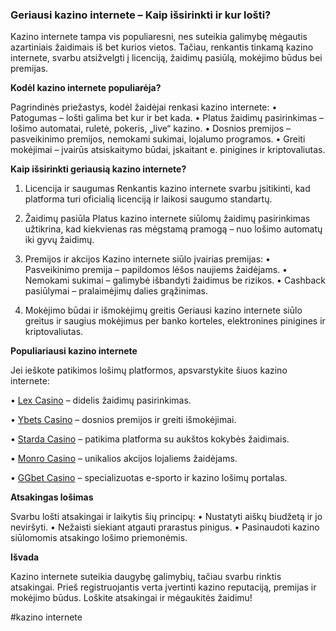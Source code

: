 ### Geriausi kazino internete – Kaip išsirinkti ir kur lošti?

Kazino internete tampa vis populiaresni, nes suteikia galimybę mėgautis azartiniais žaidimais iš bet kurios vietos. Tačiau, renkantis tinkamą kazino internete, svarbu atsižvelgti į licenciją, žaidimų pasiūlą, mokėjimo būdus bei premijas.

**Kodėl kazino internete populiarėja?**

Pagrindinės priežastys, kodėl žaidėjai renkasi kazino internete:
•	Patogumas – lošti galima bet kur ir bet kada.
•	Platus žaidimų pasirinkimas – lošimo automatai, ruletė, pokeris, „live“ kazino.
•	Dosnios premijos – pasveikinimo premijos, nemokami sukimai, lojalumo programos.
•	Greiti mokėjimai – įvairūs atsiskaitymo būdai, įskaitant e. pinigines ir kriptovaliutas.

**Kaip išsirinkti geriausią kazino internete?**

1. Licencija ir saugumas
Renkantis kazino internete svarbu įsitikinti, kad platforma turi oficialią licenciją ir laikosi saugumo standartų.

2. Žaidimų pasiūla
Platus kazino internete siūlomų žaidimų pasirinkimas užtikrina, kad kiekvienas ras mėgstamą pramogą – nuo lošimo automatų iki gyvų žaidimų.

3. Premijos ir akcijos
Kazino internete siūlo įvairias premijas:
•	Pasveikinimo premija – papildomos lėšos naujiems žaidėjams.
•	Nemokami sukimai – galimybė išbandyti žaidimus be rizikos.
•	Cashback pasiūlymai – pralaimėjimų dalies grąžinimas.

4. Mokėjimo būdai ir išmokėjimų greitis
Geriausi kazino internete siūlo greitus ir saugius mokėjimus per banko korteles, elektronines pinigines ir kriptovaliutas.

**Populiariausi kazino internete**

Jei ieškote patikimos lošimų platformos, apsvarstykite šiuos kazino internete:

•	[Lex Casino](https://data.ltbet.com/top/lex.casino/) – didelis žaidimų pasirinkimas.

•	[Ybets Casino]( https://data.ltbet.com/top/ybets/) – dosnios premijos ir greiti išmokėjimai.

•	[Starda Casino]( https://data.ltbet.com/top/starda.casino/) – patikima platforma su aukštos kokybės žaidimais.

•	[Monro Casino]( https://data.ltbet.com/top/monro/) – unikalios akcijos lojaliems žaidėjams.

•	[GGbet Casino]( https://data.ltbet.com/top/ggbet/) – specializuotas e-sporto ir kazino lošimų portalas.

**Atsakingas lošimas**

Svarbu lošti atsakingai ir laikytis šių principų:
•	Nustatyti aiškų biudžetą ir jo neviršyti.
•	Nežaisti siekiant atgauti prarastus pinigus.
•	Pasinaudoti kazino siūlomomis atsakingo lošimo priemonėmis.

**Išvada**

Kazino internete suteikia daugybę galimybių, tačiau svarbu rinktis atsakingai. Prieš registruojantis verta įvertinti kazino reputaciją, premijas ir mokėjimo būdus. Loškite atsakingai ir mėgaukitės žaidimu!

#kazino internete
